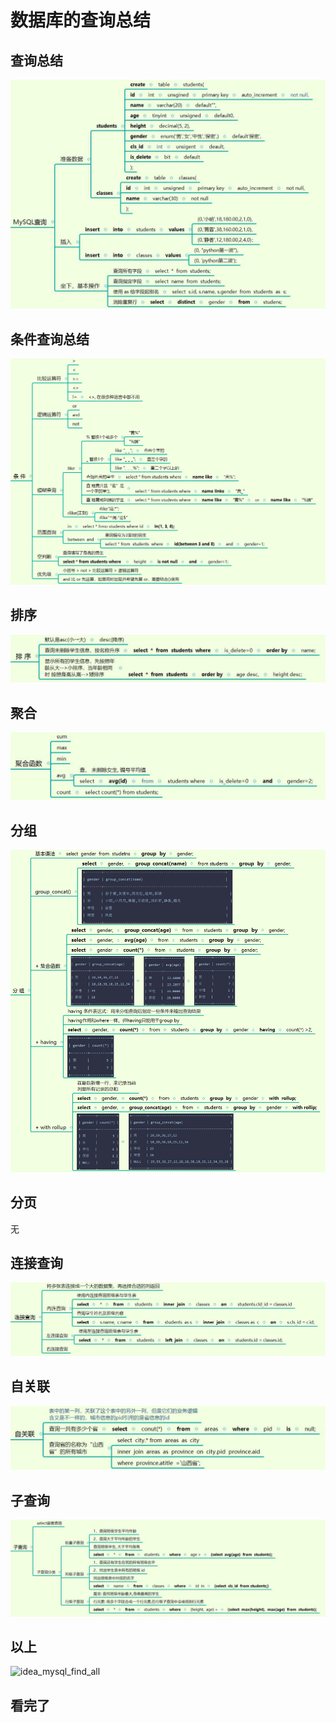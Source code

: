 数据库的查询总结  
=====
## 查询总结  
![idea_mysql_find1](https://github.com/KissMyLady/MySQL/blob/master/Img/diea_mysql_find1.jpg)  

## 条件查询总结  
![idea_mysql_find2](https://github.com/KissMyLady/MySQL/blob/master/Img/diea_mysql_find2.png)  

## 排序  
![idea_mysql_find3](https://github.com/KissMyLady/MySQL/blob/master/Img/diea_mysql_find3.jpg)  

## 聚合  
![idea_mysql_find4](https://github.com/KissMyLady/MySQL/blob/master/Img/diea_mysql_find4.jpg)  

## 分组  
![idea_mysql_find5](https://github.com/KissMyLady/MySQL/blob/master/Img/diea_mysql_find5.png)  

## 分页  
无

## 连接查询  
![idea_mysql_find7](https://github.com/KissMyLady/MySQL/blob/master/Img/diea_mysql_find7.jpg)  

## 自关联  
![idea_mysql_find8](https://github.com/KissMyLady/MySQL/blob/master/Img/diea_mysql_find8.jpg)  

## 子查询  
![idea_mysql_find9](https://github.com/KissMyLady/MySQL/blob/master/Img/diea_mysql_find9.jpg)  

## 以上  
![idea_mysql_find_all](https://github.com/KissMyLady/MySQL/blob/master/Img/diea_mysql_find_all.jpg)

## 看完了  

